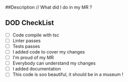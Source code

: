 ##Description
// What did I do in my MR ?

## DOD CheckList 

- [ ] Code compile with tsc
- [ ] Linter passes
- [ ] Tests passes
- [ ] I added code to cover my changes
- [ ] I'm proud of my MR
- [ ] Everybody can understand my changes
- [ ] I added documentation
- [ ] This code is soo beautiful, it should be in a museum !
